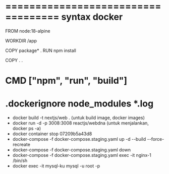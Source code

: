 ===================================
syntax docker
===================================
FROM node:18-alpine

WORKDIR /app

COPY package\* .
RUN npm install

COPY . .

# CMD ["npm", "run", "build"]

.dockerignore
node_modules
\*.log
===================================
- docker build -t nextjs/web . (untuk build image, docker images)
- docker run -d -p 3008:3008 reactjs/webdna (untuk menjalankan, docker ps -a)
- docker container stop 07209b5a43d8
- docker-compose -f docker-compose.staging.yaml up -d --build --force-recreate
- docker-compose -f docker-compose.staging.yaml down
- docker-compose -f docker-compose.staging.yaml exec -it nginx-1 /bin/sh
- docker exec -it mysql-ku mysql -u root -p
